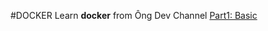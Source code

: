 #DOCKER 
Learn **docker** from Ông Dev Channel 
[Part1: Basic](https://www.youtube.com/watch?v=bxrc1otsKIM)